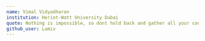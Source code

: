 ```yaml
---
name: Vimal Vidyadharan
institution: Heriot-Watt University Dubai
quote: Nothing is impossible, so dont hold back and gather all your courage to take the first step.
github_user: Lamiv
---
```

